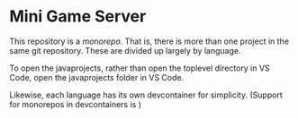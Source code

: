 # Mini Game Server

This repository is a *monorepo*. That is, there is more than one project in the same git repository. These are divided up largely by language.

To open the javaprojects, rather than open the toplevel directory in VS Code, open the javaprojects folder in VS Code.

Likewise, each language has its own devcontainer for simplicity. (Support for monorepos in devcontainers is )